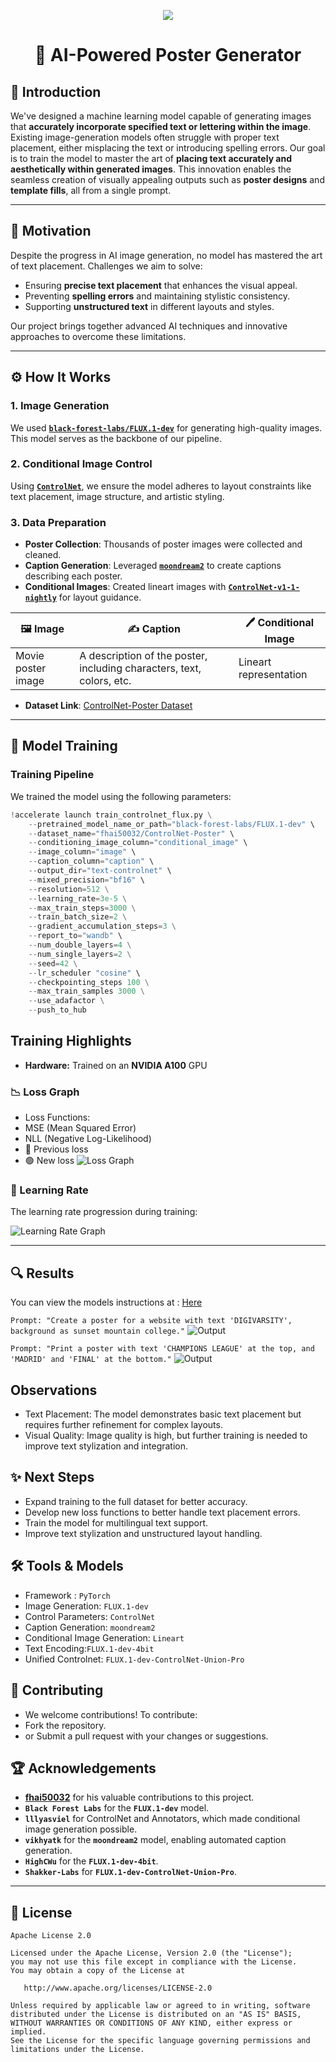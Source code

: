 <p align="center">
    <img src="https://readme-typing-svg.demolab.com/?lines=🚀%20Teaching%20Diffusion%20Models%20to%20Write;&font=Fira%20Code&align=center&width=1000&height=80&color=f2m358&vCenter=true&pause=6000&size=40" />
</p>

<h1 align="center">🎨 AI-Powered Poster Generator</h1>

## 🌟 **Introduction**

We've designed a machine learning model capable of generating images that **accurately incorporate specified text or lettering within the image**. Existing image-generation models often struggle with proper text placement, either misplacing the text or introducing spelling errors. Our goal is to train the model to master the art of **placing text accurately and aesthetically within generated images**. This innovation enables the seamless creation of visually appealing outputs such as **poster designs** and **template fills**, all from a single prompt.

---

## 🚀 **Motivation**
Despite the progress in AI image generation, no model has mastered the art of text placement. Challenges we aim to solve:
- Ensuring **precise text placement** that enhances the visual appeal.
- Preventing **spelling errors** and maintaining stylistic consistency.
- Supporting **unstructured text** in different layouts and styles.

Our project brings together advanced AI techniques and innovative approaches to overcome these limitations.

---

## ⚙️ **How It Works**

### **1. Image Generation**
We used **[`black-forest-labs/FLUX.1-dev`](https://huggingface.co/black-forest-labs/FLUX.1-dev)** for generating high-quality images. This model serves as the backbone of our pipeline.

### **2. Conditional Image Control**
Using **[`ControlNet`](https://github.com/lllyasviel/ControlNet)**, we ensure the model adheres to layout constraints like text placement, image structure, and artistic styling.

### **3. Data Preparation**
- **Poster Collection**: Thousands of poster images were collected and cleaned.
- **Caption Generation**: Leveraged **[`moondream2`](https://huggingface.co/vikhyatk/moondream2)** to create captions describing each poster.
- **Conditional Images**: Created lineart images with **[`ControlNet-v1-1-nightly`](https://github.com/lllyasviel/ControlNet-v1-1-nightly/blob/main/README.md#controlnet-11-lineart)** for layout guidance.

| **🖼️ Image**        | **✍️ Caption**                                                             | **🖊️ Conditional Image**     |
|----------------------|---------------------------------------------------------------------------|-------------------------------|
| Movie poster image   | A description of the poster, including characters, text, colors, etc.    | Lineart representation        |

- **Dataset Link**: [ControlNet-Poster Dataset](https://huggingface.co/datasets/fhai50032/ControlNet-Poster)

---

## 🧠 **Model Training**

### **Training Pipeline**
We trained the model using the following parameters:

```python
!accelerate launch train_controlnet_flux.py \
    --pretrained_model_name_or_path="black-forest-labs/FLUX.1-dev" \
    --dataset_name="fhai50032/ControlNet-Poster" \
    --conditioning_image_column="conditional_image" \
    --image_column="image" \
    --caption_column="caption" \
    --output_dir="text-controlnet" \
    --mixed_precision="bf16" \
    --resolution=512 \
    --learning_rate=3e-5 \
    --max_train_steps=3000 \
    --train_batch_size=2 \
    --gradient_accumulation_steps=3 \
    --report_to="wandb" \
    --num_double_layers=4 \
    --num_single_layers=2 \
    --seed=42 \
    --lr_scheduler "cosine" \
    --checkpointing_steps 100 \
    --max_train_samples 3000 \
    --use_adafactor \
    --push_to_hub
```
## Training Highlights
- **Hardware:** Trained on an **NVIDIA A100** GPU
### **📉 Loss Graph**
- Loss Functions:
- MSE (Mean Squared Error)
- NLL (Negative Log-Likelihood)
- 🔵 Previous loss
- 🟢 New loss 
![Loss Graph](test_imgs/loss.jpg)

### **🧭 Learning Rate**
The learning rate progression during training:

![Learning Rate Graph](test_imgs/learning_rate.jpg)

---
  
## 🔍 Results
You can view the models instructions at : <a href ="https://huggingface.co/fhai50032/flux-controlnet-1000">Here</a>

`Prompt: "Create a poster for a website with text 'DIGIVARSITY', background as sunset mountain college."`
![Output](test_imgs/output.png) 

`Prompt: "Print a poster with text 'CHAMPIONS LEAGUE' at the top, and 'MADRID' and 'FINAL' at the bottom."`
![Output](test_imgs/champions.png) 

## Observations
- Text Placement: The model demonstrates basic text placement but requires further refinement for complex layouts.
- Visual Quality: Image quality is high, but further training is needed to improve text stylization and integration.
  
## ✨ Next Steps
- Expand training to the full dataset for better accuracy.
- Develop new loss functions to better handle text placement errors.
- Train the model for multilingual text support.
- Improve text stylization and unstructured layout handling.
  
## 🛠️ Tools & Models
- Framework : `PyTorch`
- Image Generation: `FLUX.1-dev`
- Control Parameters: `ControlNet`
- Caption Generation: `moondream2`
- Conditional Image Generation: `Lineart`
- Text Encoding:`FLUX.1-dev-4bit`
- Unified Controlnet: `FLUX.1-dev-ControlNet-Union-Pro`
  
## 🤝 Contributing
- We welcome contributions! To contribute:
- Fork the repository.
- or Submit a pull request with your changes or suggestions.
  
## 🏆 Acknowledgements
- **[fhai50032](https://github.com/IsNoobgrammer)** for his valuable contributions to this project.
- **`Black Forest Labs`** for the **`FLUX.1-dev`** model.  
- **`lllyasviel`** for ControlNet and Annotators, which made conditional image generation possible.  
- **`vikhyatk`** for the **`moondream2`** model, enabling automated caption generation.
- **`HighCWu`** for the **`FLUX.1-dev-4bit`**.
- **`Shakker-Labs`** for **`FLUX.1-dev-ControlNet-Union-Pro`**.

---

## 📜 License

```text
Apache License 2.0

Licensed under the Apache License, Version 2.0 (the "License");
you may not use this file except in compliance with the License.
You may obtain a copy of the License at

   http://www.apache.org/licenses/LICENSE-2.0

Unless required by applicable law or agreed to in writing, software
distributed under the License is distributed on an "AS IS" BASIS,
WITHOUT WARRANTIES OR CONDITIONS OF ANY KIND, either express or implied.
See the License for the specific language governing permissions and
limitations under the License.

